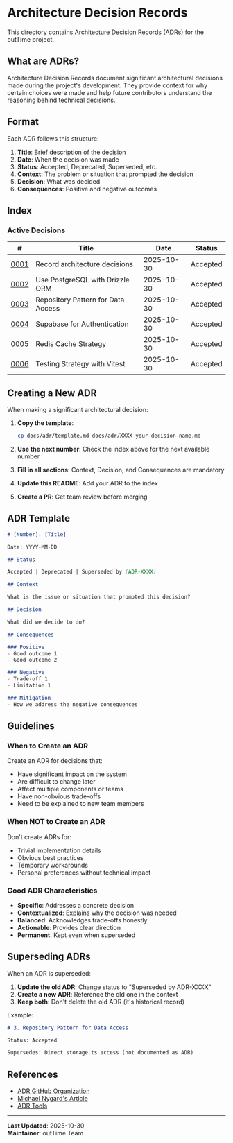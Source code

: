# Architecture Decision Records

This directory contains Architecture Decision Records (ADRs) for the outTime project.

## What are ADRs?

Architecture Decision Records document significant architectural decisions made during the project's development. They provide context for why certain choices were made and help future contributors understand the reasoning behind technical decisions.

## Format

Each ADR follows this structure:

1. **Title**: Brief description of the decision
2. **Date**: When the decision was made
3. **Status**: Accepted, Deprecated, Superseded, etc.
4. **Context**: The problem or situation that prompted the decision
5. **Decision**: What was decided
6. **Consequences**: Positive and negative outcomes

## Index

### Active Decisions

| # | Title | Date | Status |
|---|-------|------|--------|
| [0001](./0001-record-architecture-decisions.md) | Record architecture decisions | 2025-10-30 | Accepted |
| [0002](./0002-use-postgresql-with-drizzle.md) | Use PostgreSQL with Drizzle ORM | 2025-10-30 | Accepted |
| [0003](./0003-repository-pattern-for-data-access.md) | Repository Pattern for Data Access | 2025-10-30 | Accepted |
| [0004](./0004-supabase-for-authentication.md) | Supabase for Authentication | 2025-10-30 | Accepted |
| [0005](./0005-redis-cache-strategy.md) | Redis Cache Strategy | 2025-10-30 | Accepted |
| [0006](./0006-testing-strategy.md) | Testing Strategy with Vitest | 2025-10-30 | Accepted |

## Creating a New ADR

When making a significant architectural decision:

1. **Copy the template**:
   ```bash
   cp docs/adr/template.md docs/adr/XXXX-your-decision-name.md
   ```

2. **Use the next number**: Check the index above for the next available number

3. **Fill in all sections**: Context, Decision, and Consequences are mandatory

4. **Update this README**: Add your ADR to the index

5. **Create a PR**: Get team review before merging

## ADR Template

```markdown
# [Number]. [Title]

Date: YYYY-MM-DD

## Status

Accepted | Deprecated | Superseded by [ADR-XXXX]

## Context

What is the issue or situation that prompted this decision?

## Decision

What did we decide to do?

## Consequences

### Positive
- Good outcome 1
- Good outcome 2

### Negative
- Trade-off 1
- Limitation 1

### Mitigation
- How we address the negative consequences
```

## Guidelines

### When to Create an ADR

Create an ADR for decisions that:
- Have significant impact on the system
- Are difficult to change later
- Affect multiple components or teams
- Have non-obvious trade-offs
- Need to be explained to new team members

### When NOT to Create an ADR

Don't create ADRs for:
- Trivial implementation details
- Obvious best practices
- Temporary workarounds
- Personal preferences without technical impact

### Good ADR Characteristics

- **Specific**: Addresses a concrete decision
- **Contextualized**: Explains why the decision was needed
- **Balanced**: Acknowledges trade-offs honestly
- **Actionable**: Provides clear direction
- **Permanent**: Kept even when superseded

## Superseding ADRs

When an ADR is superseded:

1. **Update the old ADR**: Change status to "Superseded by ADR-XXXX"
2. **Create a new ADR**: Reference the old one in the context
3. **Keep both**: Don't delete the old ADR (it's historical record)

Example:
```markdown
# 3. Repository Pattern for Data Access

Status: Accepted

Supersedes: Direct storage.ts access (not documented as ADR)
```

## References

- [ADR GitHub Organization](https://adr.github.io/)
- [Michael Nygard's Article](http://thinkrelevance.com/blog/2011/11/15/documenting-architecture-decisions)
- [ADR Tools](https://github.com/npryce/adr-tools)

---

**Last Updated**: 2025-10-30  
**Maintainer**: outTime Team





